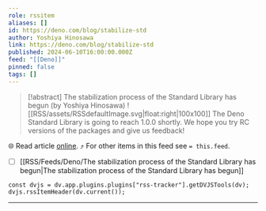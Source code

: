 ```yaml
---
role: rssitem
aliases: []
id: https://deno.com/blog/stabilize-std
author: Yoshiya Hinosawa
link: https://deno.com/blog/stabilize-std
published: 2024-06-10T16:00:00.000Z
feed: "[[Deno]]"
pinned: false
tags: []
---
```


> [!abstract] The stabilization process of the Standard Library has begun (by Yoshiya Hinosawa)
> ![[RSS/assets/RSSdefaultImage.svg|float:right|100x100]] The Deno Standard Library is going to reach 1.0.0 shortly. We hope you try RC versions of the packages and give us feedback!

🌐 Read article [online](https://deno.com/blog/stabilize-std). ⤴ For other items in this feed see `= this.feed`.

- [ ] [[RSS/Feeds/Deno/The stabilization process of the Standard Library has begun|The stabilization process of the Standard Library has begun]]

~~~dataviewjs
const dvjs = dv.app.plugins.plugins["rss-tracker"].getDVJSTools(dv);
dvjs.rssItemHeader(dv.current());
~~~

- - -

